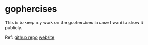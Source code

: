 # gophercises
This is to keep my work on the gophercises in case I want to show it publicly.

Ref:
[github repo](https://github.com/gophercises)
[website](https://gophercises.com/)
